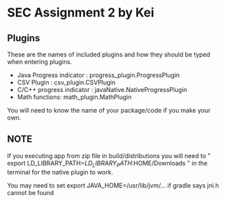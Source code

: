 # SEC Assignment 2 by Kei

## Plugins
These are the names of included plugins and how they should be typed when entering plugins.

- Java Progress indicator : progress_plugin.ProgressPlugin
- CSV Plugin : csv_plugin.CSVPlugin
- C/C++ progress indicator : javaNative.NativeProgressPlugin
- Math functions: math_plugin.MathPlugin

You will need to know the name of your package/code if you make your own.



## NOTE
If you executing app from zip file in build/distributions you will need
to " export LD_LIBRARY_PATH=$LD_LIBRARY_PATH:$HOME/Downloads " in the terminal for the native plugin to work.

You may need to set export JAVA_HOME=/usr/lib/jvm/... if gradle says jni.h cannot be found
